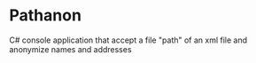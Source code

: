 # Pathanon
C# console application that accept a file "path" of an xml file and anonymize names and addresses
